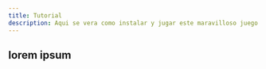 ```yaml
---
title: Tutorial
description: Aqui se vera como instalar y jugar este maravilloso juego
---
```


## lorem ipsum